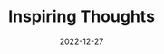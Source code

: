 ---
slug: thought-for-the-day
title: "Inspiring Thoughts"
date: 2022-12-27
excerpt: 'Not hammer stroles but dance of the water sings the pebbles into perfection.'
tags: [Inspiration, Motivation, Quotes, Thoughts]
---